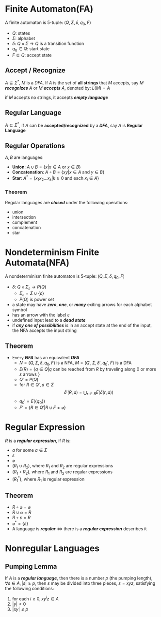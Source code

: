 # Finite Automaton(FA)

A finite automaton is 5-tuple: $(Q,\Sigma,\delta,q_{0},F)$

- $Q$: states
- $\Sigma$: alphabet
- $\delta$: $Q\times \Sigma\rightarrow Q$ is a transition function
- $q_{0}\in Q$: start state
- $F\subseteq Q$: accept state

## Accept / Recognize

$A\subseteq\Sigma^{*}$, $M$ is a $DFA$. If $A$ is the set of **all strings** that $M$ accepts, say $M$ **_recognizes_** $A$ or $M$ **_accepts_** $A$, denoted by: $L(M)=A$

if $M$ accepts no strings, it accepts **_empty language_**

## Regular Language

$A\subseteq\Sigma^{*}$, if $A$ can be **accepted/recognized** by a **_DFA_**, say $A$ is **Regular Language**

## Regular Operations

$A,B$ are languages:

- **Union**: $A \cup B = \{x|x \in A$ or $x \in B\}$
- **Concatenation**: $A \circ B=\{xy|x \in A$ and $y \in B\}$
- **Star**: $A^*=\{x_1x_2...x_k|k \ge 0$ and each $x_i \in A\}$

### Theorem

Regular languages are **_closed_** under the following operations:

- union
- intersection
- complement
- concatenation
- star

# Nondeterminism Finite Automata(NFA)

A nondeterminism finite automaton is 5-tuple: $(Q,\Sigma,\delta,q_{0},F)$

- $\delta$: $Q\times \Sigma_{\varepsilon} \rightarrow P(Q)$
  - $\Sigma_{\varepsilon}=\Sigma \cup \{\varepsilon\}$
  - $P(Q)$ is power set
- a state may have **_zero_**, **_one_**, or **_many_** exiting arrows for each alphabet symbol
- has an arrow with the label $\varepsilon$
- undefined input lead to a **_dead state_**
- if **_any one of possibilities_** is in an accept state at the end of the input, the NFA accepts the input string

## Theorem

- Every **_NFA_** has an equivalent **_DFA_**
  - $N=(Q,\Sigma,\delta,q_{0},F)$ is a NFA, $M=(Q',\Sigma,\delta ',q_{0}',F)$ is a DFA
  - $E(R)=\{q\in Q|q$ can be reached from $R$ by traveling along 0 or more $\varepsilon$ arrows $\}$
  - $Q'=P(Q)$
  - for $R\in Q',a\in \Sigma$
    $$
    \delta '(R,a)=\bigcup_{r\in R}{E(\delta(r,a))}
    $$
  - $q_{0}'=E(\{q_{0}\})$
  - $F'=\{R\in Q'|R\cup F\neq \varnothing\}$

# Regular Expression

$R$ is a **_regular expression_**, if $R$ is:

- $a$ for some $a\in \Sigma$
- $\varepsilon$
- $\varnothing$
- $(R_{1}\cup R_{2})$, where $R_{1}$ and $R_{2}$ are regular expressions
- $(R_{1}\circ R_{2})$, where $R_{1}$ and $R_{2}$ are regular expressions
- $(R_{1}^{*})$, where $R_{1}$ is regular expression

## Theorem

- $R\circ\varnothing=\varnothing$
- $R\cup\varnothing=R$
- $R\circ\varepsilon=R$
- $\varnothing^{*}=\{\varepsilon\}$
- A language is **_regular_** $\Leftrightarrow$ there is a **_regular expression_** describes it

# Nonregular Languages

## Pumping Lemma

If $A$ is a **_regular language_**, then there is a number $p$ (the pumping length), $\forall s \in A,|s|\geq p$, then $s$ may be divided into three pieces, $s = xyz$, satisfying the following conditions:

1. for each $i \geq 0, xy^{i}z\in A$
2. $|y|\gt 0$
3. $|xy|\leq p$
